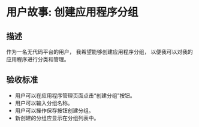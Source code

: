 # 用户故事: 创建应用程序分组

## 描述

作为一名无代码平台的用户，
我希望能够创建应用程序分组，
以便我可以对我的应用程序进行分类和管理。

## 验收标准

- 用户可以在应用程序管理页面点击“创建分组”按钮。
- 用户可以输入分组名称。
- 用户可以操作保存按钮创建分组。
- 新创建的分组应显示在分组列表中。
